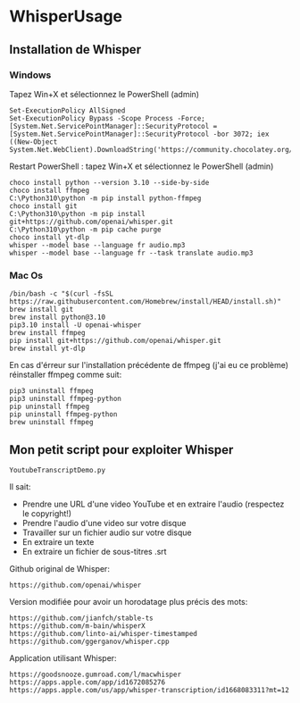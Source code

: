 # WhisperUsage

## Installation de Whisper
### Windows
Tapez Win+X et sélectionnez le PowerShell (admin)

    Set-ExecutionPolicy AllSigned
    Set-ExecutionPolicy Bypass -Scope Process -Force; [System.Net.ServicePointManager]::SecurityProtocol = [System.Net.ServicePointManager]::SecurityProtocol -bor 3072; iex ((New-Object System.Net.WebClient).DownloadString('https://community.chocolatey.org/install.ps1'))

Restart PowerShell : tapez Win+X et sélectionnez le PowerShell (admin)

    choco install python --version 3.10 --side-by-side
    choco install ffmpeg
    C:\Python310\python -m pip install python-ffmpeg
    choco install git
    C:\Python310\python -m pip install git+https://github.com/openai/whisper.git
    C:\Python310\python -m pip cache purge
    choco install yt-dlp
    whisper --model base --language fr audio.mp3
    whisper --model base --language fr --task translate audio.mp3

### Mac Os
    /bin/bash -c "$(curl -fsSL https://raw.githubusercontent.com/Homebrew/install/HEAD/install.sh)"
    brew install git
    brew install python@3.10
    pip3.10 install -U openai-whisper
    brew install ffmpeg
    pip install git+https://github.com/openai/whisper.git
    brew install yt-dlp

En cas d'érreur sur l'installation précédente de ffmpeg (j'ai eu ce problème) réinstaller ffmpeg comme suit:
    
    pip3 uninstall ffmpeg
    pip3 uninstall ffmpeg-python
    pip uninstall ffmpeg
    pip uninstall ffmpeg-python
    brew uninstall ffmpeg

## Mon petit script pour exploiter Whisper
    YoutubeTranscriptDemo.py

Il sait:
- Prendre une URL d'une video YouTube et en extraire l'audio (respectez le copyright!)
- Prendre l'audio d'une video sur votre disque
- Travailler sur un fichier audio sur votre disque
- En extraire un texte
- En extraire un fichier de sous-titres .srt

Github original de Whisper:

    https://github.com/openai/whisper
    
Version modifiée pour avoir un horodatage plus précis des mots:

    https://github.com/jianfch/stable-ts
    https://github.com/m-bain/whisperX
    https://github.com/linto-ai/whisper-timestamped
    https://github.com/ggerganov/whisper.cpp
    
Application utilisant Whisper:

    https://goodsnooze.gumroad.com/l/macwhisper
    https://apps.apple.com/app/id1672085276
    https://apps.apple.com/us/app/whisper-transcription/id1668083311?mt=12
